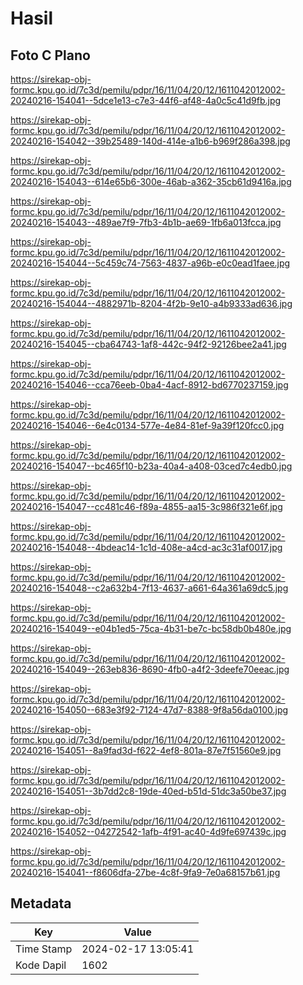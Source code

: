 # Hasil

## Foto C Plano

https://sirekap-obj-formc.kpu.go.id/7c3d/pemilu/pdpr/16/11/04/20/12/1611042012002-20240216-154041--5dce1e13-c7e3-44f6-af48-4a0c5c41d9fb.jpg

https://sirekap-obj-formc.kpu.go.id/7c3d/pemilu/pdpr/16/11/04/20/12/1611042012002-20240216-154042--39b25489-140d-414e-a1b6-b969f286a398.jpg

https://sirekap-obj-formc.kpu.go.id/7c3d/pemilu/pdpr/16/11/04/20/12/1611042012002-20240216-154043--614e65b6-300e-46ab-a362-35cb61d9416a.jpg

https://sirekap-obj-formc.kpu.go.id/7c3d/pemilu/pdpr/16/11/04/20/12/1611042012002-20240216-154043--489ae7f9-7fb3-4b1b-ae69-1fb6a013fcca.jpg

https://sirekap-obj-formc.kpu.go.id/7c3d/pemilu/pdpr/16/11/04/20/12/1611042012002-20240216-154044--5c459c74-7563-4837-a96b-e0c0ead1faee.jpg

https://sirekap-obj-formc.kpu.go.id/7c3d/pemilu/pdpr/16/11/04/20/12/1611042012002-20240216-154044--4882971b-8204-4f2b-9e10-a4b9333ad636.jpg

https://sirekap-obj-formc.kpu.go.id/7c3d/pemilu/pdpr/16/11/04/20/12/1611042012002-20240216-154045--cba64743-1af8-442c-94f2-92126bee2a41.jpg

https://sirekap-obj-formc.kpu.go.id/7c3d/pemilu/pdpr/16/11/04/20/12/1611042012002-20240216-154046--cca76eeb-0ba4-4acf-8912-bd6770237159.jpg

https://sirekap-obj-formc.kpu.go.id/7c3d/pemilu/pdpr/16/11/04/20/12/1611042012002-20240216-154046--6e4c0134-577e-4e84-81ef-9a39f120fcc0.jpg

https://sirekap-obj-formc.kpu.go.id/7c3d/pemilu/pdpr/16/11/04/20/12/1611042012002-20240216-154047--bc465f10-b23a-40a4-a408-03ced7c4edb0.jpg

https://sirekap-obj-formc.kpu.go.id/7c3d/pemilu/pdpr/16/11/04/20/12/1611042012002-20240216-154047--cc481c46-f89a-4855-aa15-3c986f321e6f.jpg

https://sirekap-obj-formc.kpu.go.id/7c3d/pemilu/pdpr/16/11/04/20/12/1611042012002-20240216-154048--4bdeac14-1c1d-408e-a4cd-ac3c31af0017.jpg

https://sirekap-obj-formc.kpu.go.id/7c3d/pemilu/pdpr/16/11/04/20/12/1611042012002-20240216-154048--c2a632b4-7f13-4637-a661-64a361a69dc5.jpg

https://sirekap-obj-formc.kpu.go.id/7c3d/pemilu/pdpr/16/11/04/20/12/1611042012002-20240216-154049--e04b1ed5-75ca-4b31-be7c-bc58db0b480e.jpg

https://sirekap-obj-formc.kpu.go.id/7c3d/pemilu/pdpr/16/11/04/20/12/1611042012002-20240216-154049--263eb836-8690-4fb0-a4f2-3deefe70eeac.jpg

https://sirekap-obj-formc.kpu.go.id/7c3d/pemilu/pdpr/16/11/04/20/12/1611042012002-20240216-154050--683e3f92-7124-47d7-8388-9f8a56da0100.jpg

https://sirekap-obj-formc.kpu.go.id/7c3d/pemilu/pdpr/16/11/04/20/12/1611042012002-20240216-154051--8a9fad3d-f622-4ef8-801a-87e7f51560e9.jpg

https://sirekap-obj-formc.kpu.go.id/7c3d/pemilu/pdpr/16/11/04/20/12/1611042012002-20240216-154051--3b7dd2c8-19de-40ed-b51d-51dc3a50be37.jpg

https://sirekap-obj-formc.kpu.go.id/7c3d/pemilu/pdpr/16/11/04/20/12/1611042012002-20240216-154052--04272542-1afb-4f91-ac40-4d9fe697439c.jpg

https://sirekap-obj-formc.kpu.go.id/7c3d/pemilu/pdpr/16/11/04/20/12/1611042012002-20240216-154041--f8606dfa-27be-4c8f-9fa9-7e0a68157b61.jpg


## Metadata

| Key        | Value               |
| ---------- | ------------------- |
| Time Stamp | 2024-02-17 13:05:41 |
| Kode Dapil | 1602                |



